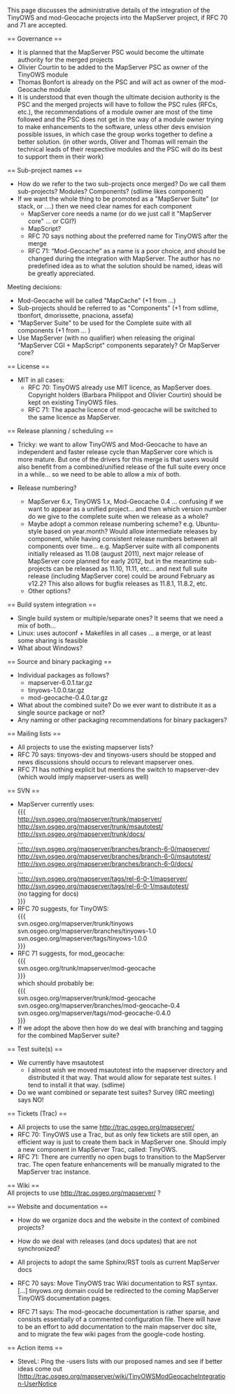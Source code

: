 This page discusses the administrative details of the integration of the TinyOWS and mod-Geocache projects into the MapServer project, if RFC 70 and 71 are accepted.                                                                                                                                                                                                                                                                                                                                                                                                                                    
                                                                                                                                                                                                                                                                                                                                                                                                                                                                                                                                                                                                         
== Governance ==                                                                                                                                                                                                                                                                                                                                                                                                                                                                                                                                                                                         
                                                                                                                                                                                                                                                                                                                                                                                                                                                                                                                                                                                                         
 * It is planned that the MapServer PSC would become the ultimate authority for the merged projects                                                                                                                                                                                                                                                                                                                                                                                                                                                                                                      
 * Olivier Courtin to be added to the MapServer PSC as owner of the TinyOWS module                                                                                                                                                                                                                                                                                                                                                                                                                                                                                                                       
 * Thomas Bonfort is already on the PSC and will act as owner of the mod-Geocache module                                                                                                                                                                                                                                                                                                                                                                                                                                                                                                                 
 * It is understood that even though the ultimate decision authority is the PSC and the merged projects will have to follow the PSC rules (RFCs, etc.), the recommendations of a module owner are most of the time followed and the PSC does not get in the way of a module owner trying to make enhancements to the software, unless other devs envision possible issues, in which case the group works together to define a better solution. (in other words, Oliver and Thomas will remain the technical leads of their respective modules and the PSC will do its best to support them in their work)
                                                                                                                                                                                                                                                                                                                                                                                                                                                                                                                                                                                                         
== Sub-project names ==                                                                                                                                                                                                                                                                                                                                                                                                                                                                                                                                                                                  
                                                                                                                                                                                                                                                                                                                                                                                                                                                                                                                                                                                                         
 * How do we refer to the two sub-projects once merged? Do we call them sub-projects? Modules? Components? (sdlime likes component)                                                                                                                                                                                                                                                                                                                                                                                                                                                                      
 * If we want the whole thing to be promoted as a "MapServer Suite" (or stack, or ....) then we need clear names for each component                                                                                                                                                                                                                                                                                                                                                                                                                                                                      
   * MapServer core needs a name (or do we just call it "MapServer core" ... or CGI?)                                                                                                                                                                                                                                                                                                                                                                                                                                                                                                                    
   * MapScript?                                                                                                                                                                                                                                                                                                                                                                                                                                                                                                                                                                                          
   * RFC 70 says nothing about the preferred name for TinyOWS after the merge                                                                                                                                                                                                                                                                                                                                                                                                                                                                                                                            
   * RFC 71: “Mod-Geocache” as a name is a poor choice, and should be changed during the integration with MapServer. The author has no predefined idea as to what the solution should be named, ideas will be greatly appreciated.                                                                                                                                                                                                                                                                                                                                                                       
                                                                                                                                                                                                                                                                                                                                                                                                                                                                                                                                                                                                         
Meeting decisions:                                                                                                                                                                                                                                                                                                                                                                                                                                                                                                                                                                                       
 * Mod-Geocache will be called "MapCache" (+1 from ...)                                                                                                                                                                                                                                                                                                                                                                                                                                                                                                                                                  
 * Sub-projects should be referred to as "Components" (+1 from sdlime, tbonfort, dmorissette, pnaciona, assefa)                                                                                                                                                                                                                                                                                                                                                                                                                                                                                          
 * "MapServer Suite" to be used for the Complete suite with all components (+1 from ... )                                                                                                                                                                                                                                                                                                                                                                                                                                                                                                                
 * Use MapServer (with no qualifier) when releasing the original "MapServer CGI + MapScript" components separately? Or MapServer core?                                                                                                                                                                                                                                                                                                                                                                                                                                                                   
                                                                                                                                                                                                                                                                                                                                                                                                                                                                                                                                                                                                         
== License ==                                                                                                                                                                                                                                                                                                                                                                                                                                                                                                                                                                                            
                                                                                                                                                                                                                                                                                                                                                                                                                                                                                                                                                                                                         
 * MIT in all cases:                                                                                                                                                                                                                                                                                                                                                                                                                                                                                                                                                                                     
   * RFC 70: TinyOWS already use MIT licence, as MapServer does. Copyright holders (Barbara Philippot and Olivier Courtin) should be kept on existing TinyOWS files.                                                                                                                                                                                                                                                                                                                                                                                                                                     
   * RFC 71: The apache licence of mod-geocache will be switched to the same licence as MapServer.                                                                                                                                                                                                                                                                                                                                                                                                                                                                                                       
                                                                                                                                                                                                                                                                                                                                                                                                                                                                                                                                                                                                         
== Release planning / scheduling ==                                                                                                                                                                                                                                                                                                                                                                                                                                                                                                                                                                      
                                                                                                                                                                                                                                                                                                                                                                                                                                                                                                                                                                                                         
 * Tricky: we want to allow TinyOWS and Mod-Geocache to have an independent and faster release cycle than MapServer core which is more mature. But one of the drivers for this merge is that users would also benefit from a combined/unified release of the full suite every once in a while... so we need to be able to allow a mix of both.                                                                                                                                                                                                                                                           
                                                                                                                                                                                                                                                                                                                                                                                                                                                                                                                                                                                                         
 * Release numbering?                                                                                                                                                                                                                                                                                                                                                                                                                                                                                                                                                                                    
   * MapServer 6.x, TinyOWS 1.x, Mod-Geocache 0.4 ... confusing if we want to appear as a unified project... and then which version number do we give to the complete suite when we release as a whole?                                                                                                                                                                                                                                                                                                                                                                                                  
   * Maybe adopt a common release numbering scheme? e.g. Ubuntu-style based on year.month? Would allow intermediate releases by component, while having consistent release numbers between all components over time... e.g. MapServer suite with all components initially released as 11.08 (august 2011), next major release of MapServer core planned for early 2012, but in the meantime sub-projects can be released as 11.10, 11.11, etc... and next full suite release (including MapServer core) could be around February as v12.2? This also allows for bugfix releases as 11.8.1, 11.8.2, etc.  
   * Other options?                                                                                                                                                                                                                                                                                                                                                                                                                                                                                                                                                                                      
                                                                                                                                                                                                                                                                                                                                                                                                                                                                                                                                                                                                         
                                                                                                                                                                                                                                                                                                                                                                                                                                                                                                                                                                                                         
== Build system integration ==                                                                                                                                                                                                                                                                                                                                                                                                                                                                                                                                                                           
                                                                                                                                                                                                                                                                                                                                                                                                                                                                                                                                                                                                         
 * Single build system or multiple/separate ones? It seems that we need a mix of both...                                                                                                                                                                                                                                                                                                                                                                                                                                                                                                                 
 * Linux: uses autoconf + Makefiles in all cases ... a merge, or at least some sharing is feasible                                                                                                                                                                                                                                                                                                                                                                                                                                                                                                       
 * What about Windows?                                                                                                                                                                                                                                                                                                                                                                                                                                                                                                                                                                                   
                                                                                                                                                                                                                                                                                                                                                                                                                                                                                                                                                                                                         
== Source and binary packaging ==                                                                                                                                                                                                                                                                                                                                                                                                                                                                                                                                                                        
                                                                                                                                                                                                                                                                                                                                                                                                                                                                                                                                                                                                         
 * Individual packages as follows?                                                                                                                                                                                                                                                                                                                                                                                                                                                                                                                                                                       
   * mapserver-6.0.1.tar.gz                                                                                                                                                                                                                                                                                                                                                                                                                                                                                                                                                                              
   * tinyows-1.0.0.tar.gz                                                                                                                                                                                                                                                                                                                                                                                                                                                                                                                                                                                
   * mod-geocache-0.4.0.tar.gz                                                                                                                                                                                                                                                                                                                                                                                                                                                                                                                                                                           
 * What about the combined suite? Do we ever want to distribute it as a single source package or not?                                                                                                                                                                                                                                                                                                                                                                                                                                                                                                    
 * Any naming or other packaging recommendations for binary packagers?                                                                                                                                                                                                                                                                                                                                                                                                                                                                                                                                   
                                                                                                                                                                                                                                                                                                                                                                                                                                                                                                                                                                                                         
== Mailing lists ==                                                                                                                                                                                                                                                                                                                                                                                                                                                                                                                                                                                      
                                                                                                                                                                                                                                                                                                                                                                                                                                                                                                                                                                                                         
 * All projects to use the existing mapserver lists?                                                                                                                                                                                                                                                                                                                                                                                                                                                                                                                                                     
 * RFC 70 says: tinyows-dev and tinyows-users should be stopped and news discussions should occurs to relevant mapserver ones.                                                                                                                                                                                                                                                                                                                                                                                                                                                                           
 * RFC 71 has nothing explicit but mentions the switch to mapserver-dev (which would imply mapserver-users as well)                                                                                                                                                                                                                                                                                                                                                                                                                                                                                      
                                                                                                                                                                                                                                                                                                                                                                                                                                                                                                                                                                                                         
== SVN ==                                                                                                                                                                                                                                                                                                                                                                                                                                                                                                                                                                                                
                                                                                                                                                                                                                                                                                                                                                                                                                                                                                                                                                                                                         
 * MapServer currently uses:                                                                                                                                                                                                                                                                                                                                                                                                                                                                                                                                                                             
{{{                                                                                                                                                                                                                                                                                                                                                                                                                                                                                                                                                                                                      
http://svn.osgeo.org/mapserver/trunk/mapserver/                                                                                                                                                                                                                                                                                                                                                                                                                                                                                                                                                          
http://svn.osgeo.org/mapserver/trunk/msautotest/                                                                                                                                                                                                                                                                                                                                                                                                                                                                                                                                                         
http://svn.osgeo.org/mapserver/trunk/docs/                                                                                                                                                                                                                                                                                                                                                                                                                                                                                                                                                               
...                                                                                                                                                                                                                                                                                                                                                                                                                                                                                                                                                                                                      
http://svn.osgeo.org/mapserver/branches/branch-6-0/mapserver/                                                                                                                                                                                                                                                                                                                                                                                                                                                                                                                                            
http://svn.osgeo.org/mapserver/branches/branch-6-0/msautotest/                                                                                                                                                                                                                                                                                                                                                                                                                                                                                                                                           
http://svn.osgeo.org/mapserver/branches/branch-6-0/docs/                                                                                                                                                                                                                                                                                                                                                                                                                                                                                                                                                 
...                                                                                                                                                                                                                                                                                                                                                                                                                                                                                                                                                                                                      
http://svn.osgeo.org/mapserver/tags/rel-6-0-1/mapserver/                                                                                                                                                                                                                                                                                                                                                                                                                                                                                                                                                 
http://svn.osgeo.org/mapserver/tags/rel-6-0-1/msautotest/                                                                                                                                                                                                                                                                                                                                                                                                                                                                                                                                                
(no tagging for docs)                                                                                                                                                                                                                                                                                                                                                                                                                                                                                                                                                                                    
}}}                                                                                                                                                                                                                                                                                                                                                                                                                                                                                                                                                                                                      
 * RFC 70 suggests, for TinyOWS:                                                                                                                                                                                                                                                                                                                                                                                                                                                                                                                                                                         
{{{                                                                                                                                                                                                                                                                                                                                                                                                                                                                                                                                                                                                      
   svn.osgeo.org/mapserver/trunk/tinyows                                                                                                                                                                                                                                                                                                                                                                                                                                                                                                                                                                 
   svn.osgeo.org/mapserver/branches/tinyows-1.0                                                                                                                                                                                                                                                                                                                                                                                                                                                                                                                                                          
   svn.osgeo.org/mapserver/tags/tinyows-1.0.0                                                                                                                                                                                                                                                                                                                                                                                                                                                                                                                                                            
}}}                                                                                                                                                                                                                                                                                                                                                                                                                                                                                                                                                                                                      
 * RFC 71 suggests, for mod_geocache:                                                                                                                                                                                                                                                                                                                                                                                                                                                                                                                                                                    
{{{                                                                                                                                                                                                                                                                                                                                                                                                                                                                                                                                                                                                      
   svn.osgeo.org/trunk/mapserver/mod-geocache                                                                                                                                                                                                                                                                                                                                                                                                                                                                                                                                                            
}}}                                                                                                                                                                                                                                                                                                                                                                                                                                                                                                                                                                                                      
   which should probably be:                                                                                                                                                                                                                                                                                                                                                                                                                                                                                                                                                                             
{{{                                                                                                                                                                                                                                                                                                                                                                                                                                                                                                                                                                                                      
   svn.osgeo.org/mapserver/trunk/mod-geocache                                                                                                                                                                                                                                                                                                                                                                                                                                                                                                                                                            
   svn.osgeo.org/mapserver/branches/mod-geocache-0.4                                                                                                                                                                                                                                                                                                                                                                                                                                                                                                                                                     
   svn.osgeo.org/mapserver/tags/mod-geocache-0.4.0                                                                                                                                                                                                                                                                                                                                                                                                                                                                                                                                                       
}}}                                                                                                                                                                                                                                                                                                                                                                                                                                                                                                                                                                                                      
 * If we adopt the above then how do we deal with branching and tagging for the combined MapServer suite?                                                                                                                                                                                                                                                                                                                                                                                                                                                                                                
                                                                                                                                                                                                                                                                                                                                                                                                                                                                                                                                                                                                         
                                                                                                                                                                                                                                                                                                                                                                                                                                                                                                                                                                                                         
== Test suite(s) ==                                                                                                                                                                                                                                                                                                                                                                                                                                                                                                                                                                                      
 * We currently have msautotest                                                                                                                                                                                                                                                                                                                                                                                                                                                                                                                                                                          
   * I almost wish we moved msautotest into the mapserver directory and distributed it that way. That would allow for separate test suites. I tend to install it that way. (sdlime)                                                                                                                                                                                                                                                                                                                                                                                                                      
 * Do we want combined or separate test suites? Survey (IRC meeting) says NO!                                                                                                                                                                                                                                                                                                                                                                                                                                                                                                                            
                                                                                                                                                                                                                                                                                                                                                                                                                                                                                                                                                                                                         
== Tickets (Trac) ==                                                                                                                                                                                                                                                                                                                                                                                                                                                                                                                                                                                     
                                                                                                                                                                                                                                                                                                                                                                                                                                                                                                                                                                                                         
 * All projects to use the same http://trac.osgeo.org/mapserver/                                                                                                                                                                                                                                                                                                                                                                                                                                                                                                                                         
  * RFC 70: TinyOWS use a Trac, but as only few tickets are still open, an efficient way is just to create them back in MapServer one. Should imply a new component in MapServer Trac, called: TinyOWS.                                                                                                                                                                                                                                                                                                                                                                                                  
  * RFC 71: There are currently no open bugs to transition to the MapServer trac. The open feature enhancements will be manually migrated to the MapServer trac instance.                                                                                                                                                                                                                                                                                                                                                                                                                                
                                                                                                                                                                                                                                                                                                                                                                                                                                                                                                                                                                                                         
== Wiki ==                                                                                                                                                                                                                                                                                                                                                                                                                                                                                                                                                                                               
 All projects to use http://trac.osgeo.org/mapserver/ ?                                                                                                                                                                                                                                                                                                                                                                                                                                                                                                                                                  
                                                                                                                                                                                                                                                                                                                                                                                                                                                                                                                                                                                                         
== Website and documentation ==                                                                                                                                                                                                                                                                                                                                                                                                                                                                                                                                                                          
                                                                                                                                                                                                                                                                                                                                                                                                                                                                                                                                                                                                         
 * How do we organize docs and the website in the context of combined projects?                                                                                                                                                                                                                                                                                                                                                                                                                                                                                                                          
 * How do we deal with releases (and docs updates) that are not synchronized?                                                                                                                                                                                                                                                                                                                                                                                                                                                                                                                            
                                                                                                                                                                                                                                                                                                                                                                                                                                                                                                                                                                                                         
 * All projects to adopt the same Sphinx/RST tools as current MapServer docs                                                                                                                                                                                                                                                                                                                                                                                                                                                                                                                             
 * RFC 70 says: Move TinyOWS trac Wiki documentation to RST syntax. [...] tinyows.org domain could be redirected to the coming MapServer TinyOWS documentation pages.                                                                                                                                                                                                                                                                                                                                                                                                                                    
 * RFC 71 says: The mod-geocache documentation is rather sparse, and consists essentially of a commented configuration file. There will have to be an effort to add documentation to the main mapserver doc site, and to migrate the few wiki pages from the google-code hosting.                                                                                                                                                                                                                                                                                                                        
                                                                                                                                                                                                                                                                                                                                                                                                                                                                                                                                                                                                         
== Action items ==                                                                                                                                                                                                                                                                                                                                                                                                                                                                                                                                                                                       
                                                                                                                                                                                                                                                                                                                                                                                                                                                                                                                                                                                                         
 * SteveL: Ping the -users lists with our proposed names and see if better ideas come out [http://trac.osgeo.org/mapserver/wiki/TinyOWSModGeocacheIntegration-UserNotice
